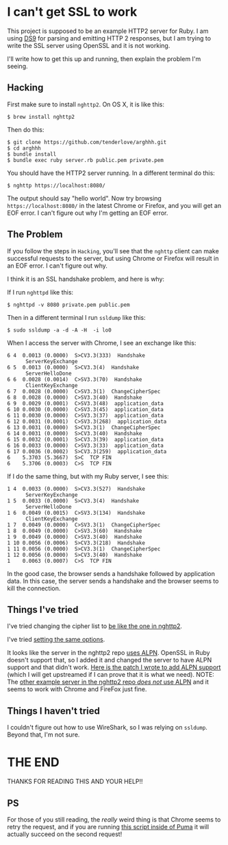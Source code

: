 # I can't get SSL to work

This project is supposed to be an example HTTP2 server for Ruby.  I am using
[DS9](https://github.com/tenderlove/ds9) for parsing and emitting HTTP 2 responses,
but I am trying to write the SSL server using OpenSSL and it is not working.

I'll write how to get this up and running, then explain the problem I'm seeing.

## Hacking

First make sure to install `nghttp2`.  On OS X, it is like this:

```
$ brew install nghttp2
```

Then do this:

```
$ git clone https://github.com/tenderlove/arghhh.git
$ cd arghhh
$ bundle install
$ bundle exec ruby server.rb public.pem private.pem
```

You should have the HTTP2 server running.  In a different terminal do this:

```
$ nghttp https://localhost:8080/
```

The output should say "hello world".  Now try browsing `https://localhost:8080/`
in the latest Chrome or Firefox, and you will get an EOF error.  I can't figure
out why I'm getting an EOF error.

## The Problem

If you follow the steps in `Hacking`, you'll see that the `nghttp` client can make
successful requests to the server, but using Chrome or Firefox will result
in an EOF error.  I can't figure out why.

I think it is an SSL handshake problem, and here is why:

If I run `nghttpd` like this:

```
$ nghttpd -v 8080 private.pem public.pem
```

Then in a different terminal I run `ssldump` like this:

```
$ sudo ssldump -a -d -A -H  -i lo0
```

When I access the server with Chrome, I see an exchange like this:

```
6 4  0.0013 (0.0000)  S>CV3.3(333)  Handshake
      ServerKeyExchange
6 5  0.0013 (0.0000)  S>CV3.3(4)  Handshake
      ServerHelloDone
6 6  0.0028 (0.0014)  C>SV3.3(70)  Handshake
      ClientKeyExchange
6 7  0.0028 (0.0000)  C>SV3.3(1)  ChangeCipherSpec
6 8  0.0028 (0.0000)  C>SV3.3(40)  Handshake
6 9  0.0029 (0.0001)  C>SV3.3(48)  application_data
6 10 0.0030 (0.0000)  C>SV3.3(45)  application_data
6 11 0.0030 (0.0000)  C>SV3.3(37)  application_data
6 12 0.0031 (0.0001)  C>SV3.3(268)  application_data
6 13 0.0031 (0.0000)  S>CV3.3(1)  ChangeCipherSpec
6 14 0.0031 (0.0000)  S>CV3.3(40)  Handshake
6 15 0.0032 (0.0001)  S>CV3.3(39)  application_data
6 16 0.0033 (0.0000)  C>SV3.3(33)  application_data
6 17 0.0036 (0.0002)  S>CV3.3(259)  application_data
6    5.3703 (5.3667)  S>C  TCP FIN
6    5.3706 (0.0003)  C>S  TCP FIN
```

If I do the same thing, but with my Ruby server, I see this:

```
1 4  0.0033 (0.0000)  S>CV3.3(527)  Handshake
      ServerKeyExchange
1 5  0.0033 (0.0000)  S>CV3.3(4)  Handshake
      ServerHelloDone
1 6  0.0049 (0.0015)  C>SV3.3(134)  Handshake
      ClientKeyExchange
1 7  0.0049 (0.0000)  C>SV3.3(1)  ChangeCipherSpec
1 8  0.0049 (0.0000)  C>SV3.3(60)  Handshake
1 9  0.0049 (0.0000)  C>SV3.3(40)  Handshake
1 10 0.0056 (0.0006)  S>CV3.3(218)  Handshake
1 11 0.0056 (0.0000)  S>CV3.3(1)  ChangeCipherSpec
1 12 0.0056 (0.0000)  S>CV3.3(40)  Handshake
1    0.0063 (0.0007)  C>S  TCP FIN
```

In the good case, the browser sends a handshake followed by application data.
In this case, the server sends a handshake and the browser seems to kill the
connection.

## Things I've tried

I've tried changing the cipher list to [be like the one in nghttp2](https://github.com/tatsuhiro-t/nghttp2/blob/d10228cdf7c95198a9dc0c2d0781fc3eb8af2f88/src/HttpServer.cc#L1786).

I've tried [setting the same options](https://github.com/tatsuhiro-t/nghttp2/blob/d10228cdf7c95198a9dc0c2d0781fc3eb8af2f88/src/HttpServer.cc#L1776-L1784).

It looks like the server in the nghttp2 repo [uses ALPN](https://github.com/tatsuhiro-t/nghttp2/blob/d10228cdf7c95198a9dc0c2d0781fc3eb8af2f88/src/HttpServer.cc#L710-L727).  OpenSSL in Ruby doesn't support that, so I added it and changed the server to have ALPN support and that didn't work.  [Here is the patch I wrote to add ALPN support](https://gist.github.com/tenderlove/b19bdea0d98fd1c0b655) (which I will get upstreamed if I can prove that it is what we need).  NOTE: The [other example server in the nghttp2 repo *does not* use ALPN](https://github.com/tatsuhiro-t/nghttp2/blob/d10228cdf7c95198a9dc0c2d0781fc3eb8af2f88/examples/libevent-server.c) and it seems to work with Chrome and FireFox just fine.

## Things I haven't tried

I couldn't figure out how to use WireShark, so I was relying on `ssldump`.  Beyond that, I'm not sure.

# THE END

THANKS FOR READING THIS AND YOUR HELP!!

## PS

For those of you still reading, the *really* weird thing is that Chrome seems to
retry the request, and if you are running [this script inside of Puma](https://gist.github.com/tenderlove/6eccbaf4ee89838b7944) it will actually succeed on the second request!
